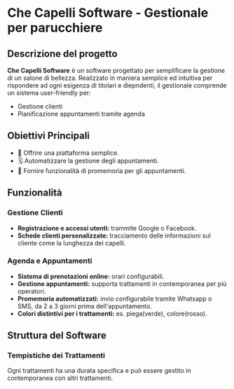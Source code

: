 # Che Capelli Software - Gestionale per parucchiere

## Descrizione del progetto

**Che Capelli Software** è un software progettato per semplificare la gestione di un salone di bellezza. Realizzato in maniera semplice ed intuitiva per rispondere ad ogni esigenza di titolari e diepndenti, il gestionale comprende un sistema user-friendly per:
- Gestione clienti
- Pianificazione appuntamenti tramite agenda

## Obiettivi Principali

- 🧩 Offrire una piattaforma semplice.
- 🗓️ Automatizzare la gestione degli appuntamenti.
- 🔔 Fornire funzionalità di promemoria per gli appuntamenti.

## Funzionalità

### Gestione Clienti

- **Registrazione e accessi utenti:** trammite Google o Facebook.
- **Schede clienti personalizzate:** tracciamento delle informazioni sul cliente come la lunghezza dei capelli.

### Agenda e Appuntamenti

- **Sistema di prenotazioni online:** orari configurabili.
- **Gestione appuntamenti:** supporta trattamenti in contemporanea per più operatori.
- **Promemoria automatizzati:** invio configurabile tramite Whatsapp o SMS, da 2 a 3 giorni prima dell'appuntamento.
- **Colori distintivi per i trattamenti:** es. piega(verde), colore(rosso).


## Struttura del Software

### Tempistiche dei Trattamenti

Ogni trattamenti ha una durata specifica e può essere gestito in contemporanea con altri trattamenti.

